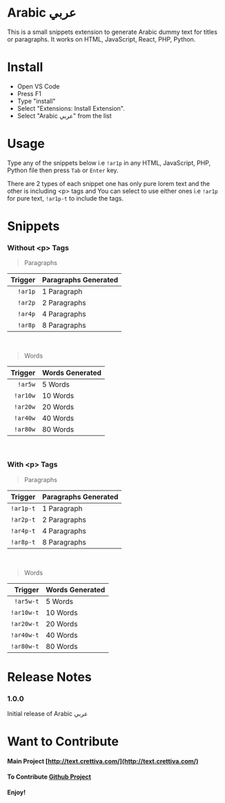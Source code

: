 # Arabic عربي 

This is a small snippets extension to generate Arabic dummy text for titles or paragraphs. 
It works on HTML, JavaScript, React, PHP, Python.


# Install
- Open VS Code
- Press F1
- Type "install"
- Select "Extensions: Install Extension".
- Select "Arabic عربي" from the list

# Usage
Type any of the snippets below i.e `!ar1p` in any HTML, JavaScript, PHP, Python file then press `Tab` or `Enter` key.

There are 2 types of each snippet one has only pure lorem text and the other is including \<p> tags and You can select to use either ones i.e `!ar1p` for pure text, `!ar1p-t` to include the tags.

# Snippets

### Without \<p> Tags

> Paragraphs

| Trigger | Paragraphs Generated |
| -: | - |
| `!ar1p` | 1 Paragraph |
| `!ar2p` | 2 Paragraphs|
| `!ar4p` | 4 Paragraphs|
| `!ar8p` | 8 Paragraphs|

<br>

> Words

| Trigger | Words Generated |
| -: | - |
| `!ar5w` | 5 Words|
| `!ar10w` | 10 Words|
| `!ar20w` | 20 Words|
| `!ar40w` | 40 Words|
| `!ar80w` | 80 Words|

<br>

### With \<p> Tags

> Paragraphs

| Trigger | Paragraphs Generated |
| -: | - |
| `!ar1p-t` | 1 Paragraph |
| `!ar2p-t` | 2 Paragraphs|
| `!ar4p-t` | 4 Paragraphs|
| `!ar8p-t` | 8 Paragraphs|

<br>

> Words

| Trigger | Words Generated |
| -: | - |
| `!ar5w-t` | 5 Words |
| `!ar10w-t` | 10 Words |
| `!ar20w-t` | 20 Words|
| `!ar40w-t` | 40 Words|
| `!ar80w-t` | 80 Words|
  


# Release Notes


### 1.0.0

Initial release of Arabic عربي


# Want to Contribute

#### Main Project [http://text.crettiva.com/](http://text.crettiva.com/)

#### To Contribute [Github Project ](https://github.com/kamalneckolas/arabic-lorem)

  

**Enjoy!**